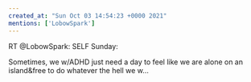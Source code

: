 ```yaml
---
created_at: "Sun Oct 03 14:54:23 +0000 2021"
mentions: ['LobowSpark']
---
```


RT @LobowSpark: SELF Sunday:

Sometimes, we w/ADHD just need a day to feel like we are alone on an island&amp;free to do whatever the hell we w…